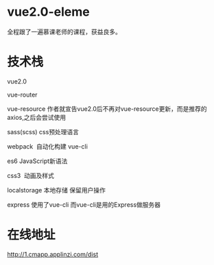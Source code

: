 # vue2.0-eleme

全程跟了一遍慕课老师的课程，获益良多。

# 技术栈

vue2.0

vue-router

vue-resource 作者就宣告vue2.0后不再对vue-resource更新，而是推荐的axios,之后会尝试使用

sass(scss) css预处理语言

webpack  自动化构建 vue-cli

es6 JavaScript新语法

css3  动画及样式

localstorage 本地存储 保留用户操作

express 使用了vue-cli 而vue-cli是用的Express做服务器

# 在线地址

http://1.cmapp.applinzi.com/dist
